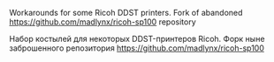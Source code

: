 Workarounds for some Ricoh DDST printers.
Fork of abandoned https://github.com/madlynx/ricoh-sp100 repository

Набор костылей для некоторых DDST-принтеров Ricoh.
Форк ныне заброшенного репозитория https://github.com/madlynx/ricoh-sp100